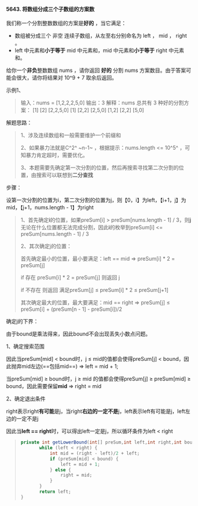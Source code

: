 #### 5643. 将数组分成三个子数组的方案数

我们称一个分割整数数组的方案是**好的** ，当它满足：

* 数组被分成三个 非空 连续子数组，从左至右分别命名为 left ， mid ， right 。
* left 中元素和**小于等于** mid 中元素和，mid 中元素和**小于等于** right 中元素和。

给你一个**非负**整数数组 nums ，请你返回 **好的** 分割 nums 方案数目。由于答案可能会很大，请你将结果对 10^9 + 7 取余后返回。

示例1、

> 输入：nums = [1,2,2,2,5,0]
> 输出：3
> 解释：nums 总共有 3 种好的分割方案：
> [1] [2] [2,2,5,0]
> [1] [2,2] [2,5,0]
> [1,2] [2,2] [5,0]

解题思路：

> 1、涉及连续数组和一般需要维护一个前缀和
>
> 2、如果暴力法就是C^2^ ~n-1~ ，根据提示：nums.length <= 10^5^ ，可知暴力肯定超时，需要优化。
>
> 3、本题需要先确定第一次分割的位置，然后再搜索寻找第二次分割的位置，由搜索可以联想到**二分查找**

步骤：

设第一次分割的位置为i，第二次分割的位置为j，则【0，i】为left，【i+1，j】为mid，【j+1，nums.length - 1】为right

> 1、首先确定**i**的位置，如果preSum[i] > preSum[nums.length - 1] / 3，则**j**无论在什么位置都无法完成分割，因此**i**的枚举到preSum[i] <= preSum[nums.length - 1] / 3
>
> 2、其次确定j的位置：
>
> 首先确定最小的位置，最小要满足：left == mid => preSum[i] * 2  = preSum[j] 
>
> if 存在 preSum[i] * 2  = preSum[j] 则返回 j
>
> if 不存在 则返回 满足preSum[j] ≤ preSum[i] * 2 ≤ preSum[j+1]
>
> 其次确定最大的位置，最大要满足：mid == right => preSum[j] ≤ preSum[i] + (preSum[n - 1] - preSum[i])/2

确定j的下界：

由于bound是乘法得来，因此bound不会出现丢失小数点问题。

1、确定搜索范围

因此当preSum[mid] < bound时，j ≤ mid的值都会使得preSum[j] < bound，因此抛弃mid左边(==包括mid==) => left = mid + 1;

当preSum[mid] ≥ bound时，j ≥ mid 的值都会使得preSum[j] ≥ preSum[mid] ≥ bound，因此需要保留**mid** => right = mid

2、确定退出条件

right表示right**有可能**是j，当right**右边的一定不是**j，left表示left有可能是j，left左边的一定不是j

因此当**left == right**时，可以得出left一定是j，所以循环条件为left < right

>```java
>private int getLowerBound(int[] preSum,int left,int right,int bound) {
>        while (left < right) {
>            int mid = (right - left)/2 + left;
>            if (preSum[mid] < bound) {
>                left = mid + 1;
>            } else {
>                right = mid;
>            }
>        }
>        return left;
>}
>```


